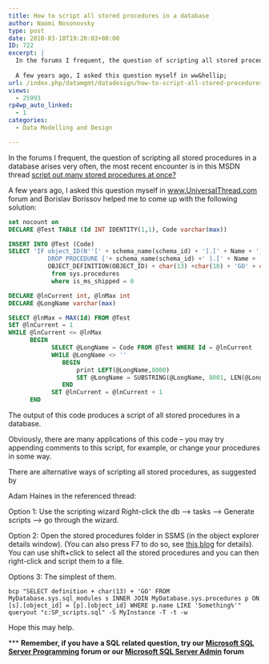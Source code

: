 ```yaml
---
title: How to script all stored procedures in a database
author: Naomi Nosonovsky
type: post
date: 2010-03-10T19:20:03+00:00
ID: 722
excerpt: |
  In the forums I frequent, the question of scripting all stored procedures in a database arises very often, the most recent encounter is in this MSDN thread script out many stored procedures at once?
  
  A few years ago, I asked this question myself in ww&hellip;
url: /index.php/datamgmt/datadesign/how-to-script-all-stored-procedures-in-a/
views:
  - 25993
rp4wp_auto_linked:
  - 1
categories:
  - Data Modelling and Design

---
```

In the forums I frequent, the question of scripting all stored procedures in a database arises very often, the most recent encounter is in this MSDN thread [script out many stored procedures at once?][1]

A few years ago, I asked this question myself in www.UniversalThread.com forum and Borislav Borissov helped me to come up with the following solution:

```sql
set nocount on
DECLARE @Test TABLE (Id INT IDENTITY(1,1), Code varchar(max))

INSERT INTO @Test (Code)
SELECT 'IF object_ID(N''[' + schema_name(schema_id) + '].[' + Name + ']'') IS NOT NULL 
           DROP PROCEDURE ['+ schema_name(schema_id) +' ].[' + Name + ']' + char(13) + char(10) + 'GO' + char(13) +char(10) +
           OBJECT_DEFINITION(OBJECT_ID) + char(13) +char(10) + 'GO' + char(13) + char(10)
            from sys.procedures
            where is_ms_shipped = 0

DECLARE @lnCurrent int, @lnMax int
DECLARE @LongName varchar(max)

SELECT @lnMax = MAX(Id) FROM @Test
SET @lnCurrent = 1
WHILE @lnCurrent <= @lnMax
      BEGIN
            SELECT @LongName = Code FROM @Test WHERE Id = @lnCurrent
            WHILE @LongName <> ''
               BEGIN
                   print LEFT(@LongName,8000)
                   SET @LongName = SUBSTRING(@LongName, 8001, LEN(@LongName))
               END
            SET @lnCurrent = @lnCurrent + 1
      END
```
The output of this code produces a script of all stored procedures in a database.

Obviously, there are many applications of this code – you may try appending comments to this script, for example, or change your procedures in some way.

There are alternative ways of scripting all stored procedures, as suggested by
  
Adam Haines in the referenced thread:

Option 1: Use the scripting wizard Right-click the db –> tasks –> Generate scripts –> go through the wizard.

Option 2: Open the stored procedures folder in SSMS (in the object explorer details window). (You can also press F7 to do so, see [this blog][2] for details). You can use shift+click to select all the stored procedures and you can then right-click and script them to a file.

Options 3: The simplest of them. 

```
bcp "SELECT definition + char(13) + 'GO' FROM MyDatabase.sys.sql_modules s INNER JOIN MyDatabase.sys.procedures p ON [s].[object_id] = [p].[object_id] WHERE p.name LIKE 'Something%'" queryout "c:SP_scripts.sql" -S MyInstance -T -t -w
```
Hope this may help.

\*** **Remember, if you have a SQL related question, try our [Microsoft SQL Server Programming][3] forum or our [Microsoft SQL Server Admin][4] forum**<ins></ins>

 [1]: http://social.msdn.microsoft.com/Forums/en-US/transactsql/thread/80fc88a2-bd74-4bd7-aee2-ceb804441bb5
 [2]: /index.php/DataMgmt/DBProgramming/scripting-all-jobs-on-sql-server-2005-20
 [3]: http://forum.lessthandot.com/viewforum.php?f=17
 [4]: http://forum.lessthandot.com/viewforum.php?f=22